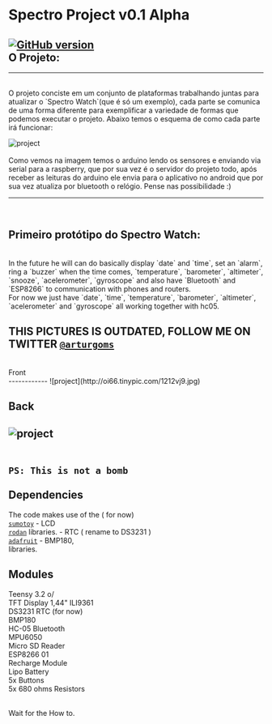 Spectro Project v0.1 Alpha
=========
[![GitHub version](https://img.shields.io/badge/release-initial-brightgreen.svg)](https://github.com/arturgoms/Spectro-Project)<br>
O Projeto:
-------
__________
<br>
O projeto conciste em um conjunto de plataformas trabalhando juntas para atualizar o `Spectro Watch`(que é só um exemplo), cada parte se comunica de uma forma diferente para exemplificar a variedade de formas que podemos executar o projeto. Abaixo temos o esquema de como cada parte irá funcionar:

![project](http://i64.tinypic.com/245bhc6.png)<br>
<br> 
Como vemos na imagem temos o arduino lendo os sensores e enviando via serial para a raspberry, que por sua vez é o servidor do projeto todo, após receber as leituras do arduino ele envia para o aplicativo no android que por sua vez atualiza por bluetooth o relógio. Pense nas possibilidade :)

__________

<br>

Primeiro protótipo do Spectro Watch:
-------
<br>
In the future he will can do basically display `date` and `time`, set an `alarm`, ring a `buzzer` when the time comes, `temperature`, `barometer`, `altimeter`, `snooze`, `acelerometer`, `gyroscope` and also have `Bluetooth` and `ESP8266` to communication with phones and routers.<br>
For now we just have `date`, `time`, `temperature`, `barometer`, `altimeter`, `acelerometer` and `gyroscope` all working together with hc05. <br>

THIS PICTURES IS OUTDATED, FOLLOW ME ON TWITTER [`@arturgoms`](https://twitter.com/arturgoms)<br>
--------------------------------------------------------------------------------------------------------------

<br>
Front <br>
------------
![project](http://oi66.tinypic.com/1212vj9.jpg)<br>

Back <br>
------------
![project](http://i63.tinypic.com/1smutd.jpg)<br>
<br>
<br>
`PS: This is not a bomb`
<br>
<br>
Dependencies
------------

The code makes use of the ( for now)<br>
[`sumotoy`](https://github.com/sumotoy/TFT_ILI9163C) - LCD<br>
[`rodan`](https://github.com/rodan/ds3231) libraries. - RTC ( rename to DS3231 )<br>
[`adafruit`](https://github.com/adafruit/Adafruit-BMP085-Library) - BMP180, <br>libraries.<br>

Modules 
------------

Teensy 3.2 o/ <br>
TFT Display 1,44" ILI9361 <br>
DS3231 RTC (for now) <br>
BMP180<br>
HC-05 Bluetooth <br>
MPU6050 <br>
Micro SD Reader <br>
ESP8266 01 <br>
Recharge Module <br>
Lipo Battery <br>
5x Buttons<br>
5x 680 ohms Resistors <br>

<br>
Wait for the How to.
